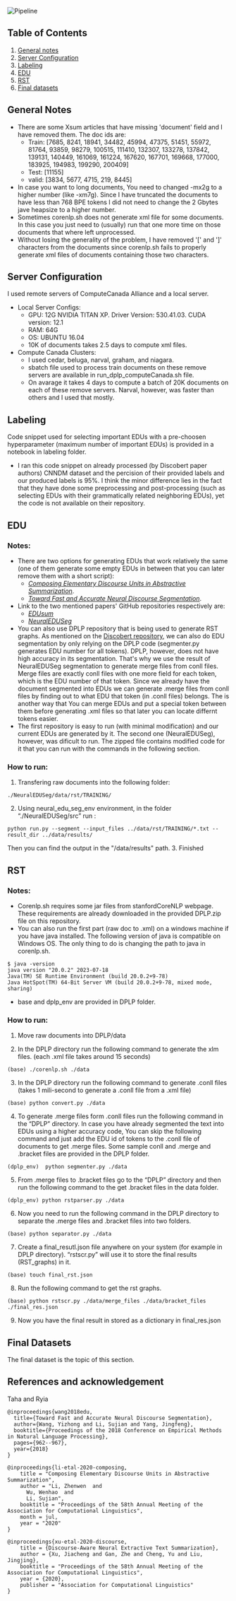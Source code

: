 ![Pipeline](thesie_data_processing_pipeline.jpg)

## Table of Contents
1. [General notes](#general-notes)
2. [Server Configuration](#server-configuration)
3. [Labeling](#labeling)
4. [EDU](#edu)
5. [RST](#rst)
6. [Final datasets](#final-datasets)

## General Notes
+ There are some Xsum articles that have missing 'document' field and I have removed them. The doc ids are:
  - Train: [7685, 8241, 18941, 34482, 45994, 47375, 51451, 55972, 81764, 93859, 98279, 100515, 111410, 132307, 133278, 137842, 139131, 140449, 161069, 161224, 167620, 167701, 169668, 177000, 183925, 194983, 199290, 200409]
  - Test: [11155]
  - valid: [3834, 5677, 4715, 219, 8445]
+ In case you want to long documents, You need to changed -mx2g to a higher number (like -xm7g). Since I have truncated the documents to have less than 768 BPE tokens I did not need to change the 2 Gbytes jave heapsize to a higher number.
+ Sometimes corenlp.sh does not generate xml file for some documents. In this case you just need to (usually) run that one more time on those documents that where left unprocessed.
+ Without losing the generality of the problem, I have removed '[' and ']' characters from the documents since corenlp.sh fails to properly generate xml files of documents containing those two characters.

## Server Configuration
I used remote servers of ComputeCanada Alliance and a local server.
+ Local Server Configs:
  - GPU: 12G NVIDIA TITAN XP. Driver Version: 530.41.03. CUDA version: 12.1
  - RAM: 64G
  - OS: UBUNTU 16.04
  - 10K of documents takes 2.5 days to compute xml files.
+ Compute Canada Clusters:
  - I used cedar, beluga, narval, graham, and niagara.
  - sbatch file used to process train documents on these remove servers are available in run_dplp_computeCanada.sh file.
  - On avarage it takes 4 days to compute a batch of 20K documents on each of these remove servers. Narval, however, was faster than others and I used that mostly.

## Labeling
Code snippet used for selecting important EDUs with a pre-choosen hyperparameter (maximum number of important EDUs) is provided in a notebook in labeling folder. 
+ I ran this code snippet on already processed (by Discobert paper authors) CNNDM dataset and the percision of their provided labels and our produced labels is 95%. I think the minor difference lies in the fact that they have done some preprocessing and post-processing (such as selecting EDUs with their grammatically related neighboring EDUs), yet the code is not available on their repository.
  
## EDU
### Notes:
+ There are two options for generating EDUs that work relatively the same (one of them generate some empty EDUs in between that you can later remove them with a short script):
   - *[Composing Elementary Discourse Units in Abstractive Summarization](https://www.aclweb.org/anthology/2020.acl-main.551/)*.
   - *[Toward Fast and Accurate Neural Discourse Segmentation](http://www.aclweb.org/anthology/D18-1116)*.
+ Link to the two mentioned papers' GitHub repositories respectively are:
  - *[EDUsum](https://github.com/PKU-TANGENT/EDUSum/tree/master)*
  - *[NeuralEDUSeg](https://github.com/PKU-TANGENT/NeuralEDUSeg/tree/master)*
+ You can also use DPLP repository that is being used to generate RST graphs. As mentioned on the [Discobert repository](https://github.com/Reza-Ardestani/DiscoBERT/tree/release), we can also do EDU segmentation by only relying on the DPLP code (segmenter.py generates EDU number for all tokens). DPLP, however, does not have high accuracy in its segmentation. That's why we use the result of NeuralEDUSeg segmentation to generate merge files from conll files. Merge files are exactly conll files with one more field for each token, which is the EDU number of that token. Since we already have the document segmented into EDUs we can generate .merge files from conll files by finding out to what EDU that token (in .conll files) belongs. The is another way that You can merge EDUs and put a special token between them before generating .xml files so that later you can locate differnt tokens easier.
+ The first repository is easy to run (with minimal modification) and our current EDUs are generated by it. The second one (NeuralEDUSeg), however, was dificult to run. The zipped file contains modified code for it that you can run with the commands in the following section.
### How to run:
1. Transfering raw documents into the following folder: 
```
./NeuralEDUSeg/data/rst/TRAINING/
```
2. Using neural_edu_seg_env environment, in the folder “./NeuralEDUSeg/src” run :
```
python run.py --segment --input_files ../data/rst/TRAINING/*.txt --result_dir ../data/results/
```
Then you can find the output in the "/data/results" path.
3. Finished

## RST
### Notes:
+ Corenlp.sh requires some jar files from stanfordCoreNLP webpage. These requirements are already downloaded in the provided DPLP.zip file on this repository.
+ You can also run the first part (raw doc to .xml) on a windows machine if you have java installed. The following version of java is compatible on Windows OS. The only thing to do is changing the path to java in corenlp.sh. 
```
$ java -version
java version "20.0.2" 2023-07-18
Java(TM) SE Runtime Environment (build 20.0.2+9-78)
Java HotSpot(TM) 64-Bit Server VM (build 20.0.2+9-78, mixed mode, sharing)
```
+ base and dplp_env are provided in DPLP folder.

### How to run:
1. Move raw documents into DPLP/data

2. In the DPLP directory run the following command to generate the xlm files. (each .xml file takes around 15 seconds)
```
(base) ./corenlp.sh ./data
```
3. In the DPLP directory run the following command to generate .conll files (takes 1 mili-second to generate a .conll file from a .xml file)
```
(base) python convert.py ./data
```
4. To generate .merge files form .conll files run the following command in the “DPLP” directory. In case you have already segmented the text into EDUs using a higher accuracy code, You can skip the following command and just add the EDU id of tokens to the .conll file of documents to get .merge files. Some sample conll and .merge and .bracket files are provided in the DPLP folder.
```
(dplp_env)  python segmenter.py ./data
```
5. From .merge files to .bracket files go to the “DPLP” directory and then run the following command to the get .bracket files in the data folder.
```
(dplp_env) python rstparser.py ./data
```
6. Now you need to run the following command in the DPLP directory to separate the .merge files and .bracket files into two folders.
```
(base) python separator.py ./data
```
7. Create a final_resutl.json file anywhere on your system (for example in DPLP directory). “rstscr.py” will use it to store the final results (RST_graphs) in it. 
```
(base) touch final_rst.json
```
8. Run the following command to get the rst graphs.
```
(base) python rstscr.py ./data/merge_files ./data/bracket_files ./final_res.json
```
9. Now you have the final result in stored as a dictionary in final_res.json


## Final Datasets
The final dataset is the topic of this section.

## References and acknowledgement
Taha and Ryia

```
@inproceedings{wang2018edu,
  title={Toward Fast and Accurate Neural Discourse Segmentation},
  author={Wang, Yizhong and Li, Sujian and Yang, Jingfeng},
  booktitle={Proceedings of the 2018 Conference on Empirical Methods in Natural Language Processing},
  pages={962--967},
  year={2018}
}
```

```
@inproceedings{li-etal-2020-composing,
    title = "Composing Elementary Discourse Units in Abstractive Summarization",
    author = "Li, Zhenwen  and
      Wu, Wenhao  and
      Li, Sujian",
    booktitle = "Proceedings of the 58th Annual Meeting of the Association for Computational Linguistics",
    month = jul,
    year = "2020"
}
```

```
@inproceedings{xu-etal-2020-discourse,
    title = {Discourse-Aware Neural Extractive Text Summarization},
    author = {Xu, Jiacheng and Gan, Zhe and Cheng, Yu and Liu, Jingjing},
    booktitle = "Proceedings of the 58th Annual Meeting of the Association for Computational Linguistics",
    year = {2020},
    publisher = "Association for Computational Linguistics"
}
```


